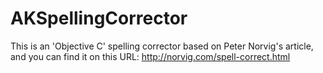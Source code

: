 AKSpellingCorrector
===================

This is an 'Objective C' spelling corrector based on Peter Norvig's article, and you can find it on this URL: http://norvig.com/spell-correct.html
